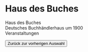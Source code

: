 <link rel="stylesheet" href="/Buchstadt-Leipzig/css/style.css">
<style>
.bgimg-1 {
  background-image: url("https://upload.wikimedia.org/wikipedia/commons/6/62/Haus_des_Buches_2.jpg");
}
.bgimg-2 {
  background-image: url("https://upload.wikimedia.org/wikipedia/commons/9/9a/Buchhaendlerboerse_Leipzig_1900.jpg");
}
.bgimg-3 {
//  background-image: url("https://upload.wikimedia.org/wikipedia/commons/1/18/Haus_des_Buches_6.jpg");
  background-image: url("https://www.leipzig.travel/fileadmin/mediamanager/POI_Datenbank/11_Architektur/Haus-des-Buches-Literaturcafe_Veranstaltungen-Literatur-Kultur_Gaby-Waldek_leipzig.travel.jpg");
}
</style>

# Haus des Buches

<div class="bgimg-1">
  <div class="caption">
  <span class="border">Haus des Buches</span>
  </div>
</div>
<div class="separator"></div>

<div class="bgimg-2">
  <div class="caption">
  <span class="border">Deutsches Buchhändlerhaus um 1900</span>
  </div>
</div>
<div class="separator"></div>

<div class="bgimg-3">
  <div class="caption">
  <span class="border">Veranstaltungen</span>
  </div>
</div>

<button type="button" onclick="history.back();">Zurück zur vorherigen Auswahl</button>
